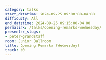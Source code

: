 ```yaml
---
category: talks
start_datetime: 2024-09-25 09:00:00-04:00
difficulty: All
end_datetime: 2024-09-25 09:15:00-04:00
permalink: /talks/opening-remarks-wednesday/
presenter_slugs:
- peter-grandstaff
room: Junior Ballroom
title: Opening Remarks (Wednesday)
track: t0
---
```

